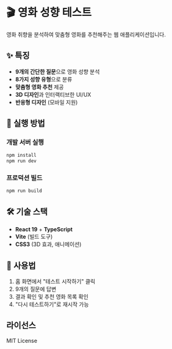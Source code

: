 # 🎬 영화 성향 테스트

영화 취향을 분석하여 맞춤형 영화를 추천해주는 웹 애플리케이션입니다.

## ✨ 특징

- **9개의 간단한 질문**으로 영화 성향 분석
- **8가지 성향 유형**으로 분류
- **맞춤형 영화 추천** 제공
- **3D 디자인**과 인터랙티브한 UI/UX
- **반응형 디자인** (모바일 지원)

## 🚀 실행 방법

### 개발 서버 실행

```bash
npm install
npm run dev
```

### 프로덕션 빌드

```bash
npm run build
```

## 🛠️ 기술 스택

- **React 19** + **TypeScript**
- **Vite** (빌드 도구)
- **CSS3** (3D 효과, 애니메이션)

## 📱 사용법

1. 홈 화면에서 "테스트 시작하기" 클릭
2. 9개의 질문에 답변
3. 결과 확인 및 추천 영화 목록 확인
4. "다시 테스트하기"로 재시작 가능

## 라이선스

MIT License
